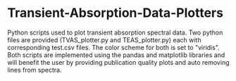 # Transient-Absorption-Data-Plotters
Python scripts used to plot transient absorption spectral data. Two python files are provided (TVAS_plotter.py and TEAS_plotter.py) each with corresponding test.csv files. The color scheme for both is set to "viridis". Both scripts are implemented using the pandas and matplotlib libraries and will benefit the user by providing publication quality plots and auto removing lines from spectra.
